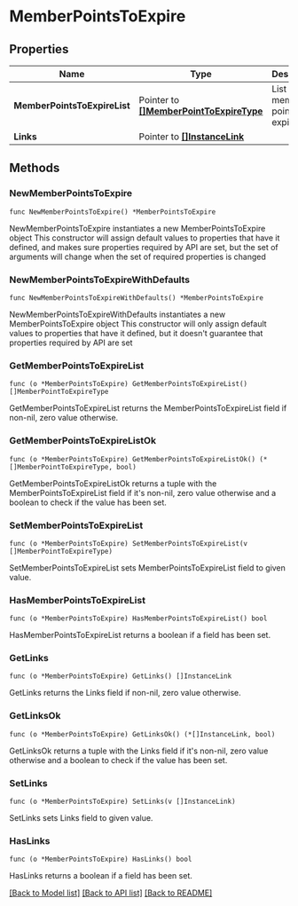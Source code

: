 # MemberPointsToExpire

## Properties

Name | Type | Description | Notes
------------ | ------------- | ------------- | -------------
**MemberPointsToExpireList** | Pointer to [**[]MemberPointToExpireType**](MemberPointToExpireType.md) | List of of member points to expire. | [optional] 
**Links** | Pointer to [**[]InstanceLink**](InstanceLink.md) |  | [optional] 

## Methods

### NewMemberPointsToExpire

`func NewMemberPointsToExpire() *MemberPointsToExpire`

NewMemberPointsToExpire instantiates a new MemberPointsToExpire object
This constructor will assign default values to properties that have it defined,
and makes sure properties required by API are set, but the set of arguments
will change when the set of required properties is changed

### NewMemberPointsToExpireWithDefaults

`func NewMemberPointsToExpireWithDefaults() *MemberPointsToExpire`

NewMemberPointsToExpireWithDefaults instantiates a new MemberPointsToExpire object
This constructor will only assign default values to properties that have it defined,
but it doesn't guarantee that properties required by API are set

### GetMemberPointsToExpireList

`func (o *MemberPointsToExpire) GetMemberPointsToExpireList() []MemberPointToExpireType`

GetMemberPointsToExpireList returns the MemberPointsToExpireList field if non-nil, zero value otherwise.

### GetMemberPointsToExpireListOk

`func (o *MemberPointsToExpire) GetMemberPointsToExpireListOk() (*[]MemberPointToExpireType, bool)`

GetMemberPointsToExpireListOk returns a tuple with the MemberPointsToExpireList field if it's non-nil, zero value otherwise
and a boolean to check if the value has been set.

### SetMemberPointsToExpireList

`func (o *MemberPointsToExpire) SetMemberPointsToExpireList(v []MemberPointToExpireType)`

SetMemberPointsToExpireList sets MemberPointsToExpireList field to given value.

### HasMemberPointsToExpireList

`func (o *MemberPointsToExpire) HasMemberPointsToExpireList() bool`

HasMemberPointsToExpireList returns a boolean if a field has been set.

### GetLinks

`func (o *MemberPointsToExpire) GetLinks() []InstanceLink`

GetLinks returns the Links field if non-nil, zero value otherwise.

### GetLinksOk

`func (o *MemberPointsToExpire) GetLinksOk() (*[]InstanceLink, bool)`

GetLinksOk returns a tuple with the Links field if it's non-nil, zero value otherwise
and a boolean to check if the value has been set.

### SetLinks

`func (o *MemberPointsToExpire) SetLinks(v []InstanceLink)`

SetLinks sets Links field to given value.

### HasLinks

`func (o *MemberPointsToExpire) HasLinks() bool`

HasLinks returns a boolean if a field has been set.


[[Back to Model list]](../README.md#documentation-for-models) [[Back to API list]](../README.md#documentation-for-api-endpoints) [[Back to README]](../README.md)


